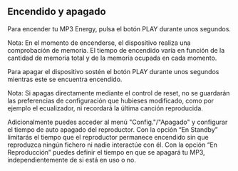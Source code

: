 ## Encendido y apagado

Para encender tu MP3 Energy, pulsa el botón PLAY durante unos segundos.

Nota: En el momento de encenderse, el dispositivo realiza una comprobación de memoria. El tiempo de encendido varía en función de la cantidad de memoria total y de la memoria ocupada en cada momento.

Para apagar el dispositivo sostén el botón PLAY durante unos segundos mientras este se encuentra encendido.

Nota: Si apagas directamente mediante el control de reset, no se guardarán las preferencias de configuración que hubieses modificado, como por ejemplo el ecualizador, ni recordará la última canción reproducida.

Adicionalmente puedes acceder al menú "Config."/"Apagado" y configurar el tiempo de auto apagado del reproductor. Con la opción “En Standby” limitarás el tiempo que el reproductor permanece encendido sin que reproduzca ningún fichero ni nadie interactúe con él. Con la opción “En Reproducción” puedes definir el tiempo en que se apagará tu MP3, independientemente de si está en uso o no.
